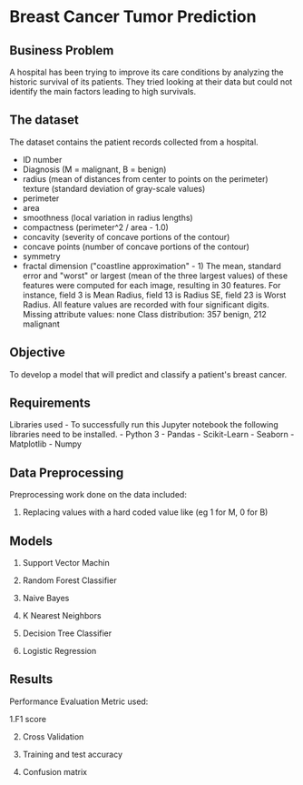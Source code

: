 # Breast Cancer Tumor Prediction

 ## Business Problem  
 A hospital has been trying to improve its care conditions by analyzing the historic survival of its patients. They tried looking at their data but could not identify the main factors leading to high survivals.
 
 ## The dataset
The dataset contains the patient records collected from a hospital. 

- ID number
- Diagnosis (M = malignant, B = benign)
- radius (mean of distances from center to points on the perimeter)
texture (standard deviation of gray-scale values)
- perimeter
- area
- smoothness (local variation in radius lengths)
- compactness (perimeter^2 / area - 1.0)
- concavity (severity of concave portions of the contour)
- concave points (number of concave portions of the contour)
- symmetry
- fractal dimension ("coastline approximation" - 1)
The mean, standard error and "worst" or largest (mean of the three largest values) of these features were computed for each image, resulting in 30 features. For instance, field 3 is Mean Radius, field 13 is Radius SE, field 23 is Worst Radius.
All feature values are recorded with four significant digits.
Missing attribute values: none
Class distribution: 357 benign, 212 malignant
 
 ## Objective
 
To develop a model that will predict and classify  a patient's breast cancer.
 
## Requirements 
Libraries used - To successfully run this Jupyter notebook the following libraries need to be installed.
    - Python 3     - Pandas     - Scikit-Learn     - Seaborn     - Matplotlib     - Numpy  
    
## Data Preprocessing
Preprocessing work done on the data included:

1. Replacing  values  with a hard coded value like (eg 1 for M, 0 for B)

## Models 

1. Support Vector Machin

2. Random Forest Classifier

3. Naive Bayes

4. K Nearest Neighbors

5. Decision Tree Classifier

6. Logistic Regression

## Results

Performance Evaluation Metric used:

1.F1 score

2. Cross Validation

3. Training and test accuracy

4. Confusion matrix


